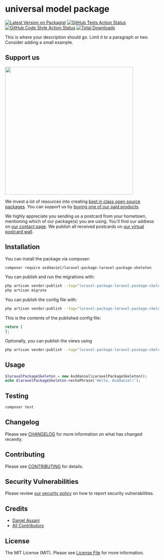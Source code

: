 # universal model package

[![Latest Version on Packagist](https://img.shields.io/packagist/v/asddaniel/laravel-package-laravel-package-skeleton.svg?style=flat-square)](https://packagist.org/packages/asddaniel/laravel-package-laravel-package-skeleton)
[![GitHub Tests Action Status](https://img.shields.io/github/actions/workflow/status/asddaniel/laravel-package-laravel-package-skeleton/run-tests.yml?branch=main&label=tests&style=flat-square)](https://github.com/asddaniel/laravel-package-laravel-package-skeleton/actions?query=workflow%3Arun-tests+branch%3Amain)
[![GitHub Code Style Action Status](https://img.shields.io/github/actions/workflow/status/asddaniel/laravel-package-laravel-package-skeleton/fix-php-code-style-issues.yml?branch=main&label=code%20style&style=flat-square)](https://github.com/asddaniel/laravel-package-laravel-package-skeleton/actions?query=workflow%3A"Fix+PHP+code+style+issues"+branch%3Amain)
[![Total Downloads](https://img.shields.io/packagist/dt/asddaniel/laravel-package-laravel-package-skeleton.svg?style=flat-square)](https://packagist.org/packages/asddaniel/laravel-package-laravel-package-skeleton)

This is where your description should go. Limit it to a paragraph or two. Consider adding a small example.

## Support us

[<img src="https://github-ads.s3.eu-central-1.amazonaws.com/laravel-package-laravel-package-skeleton.jpg?t=1" width="419px" />](https://spatie.be/github-ad-click/laravel-package-laravel-package-skeleton)

We invest a lot of resources into creating [best in class open source packages](https://spatie.be/open-source). You can support us by [buying one of our paid products](https://spatie.be/open-source/support-us).

We highly appreciate you sending us a postcard from your hometown, mentioning which of our package(s) you are using. You'll find our address on [our contact page](https://spatie.be/about-us). We publish all received postcards on [our virtual postcard wall](https://spatie.be/open-source/postcards).

## Installation

You can install the package via composer:

```bash
composer require asddaniel/laravel-package-laravel-package-skeleton
```

You can publish and run the migrations with:

```bash
php artisan vendor:publish --tag="laravel-package-laravel-package-skeleton-migrations"
php artisan migrate
```

You can publish the config file with:

```bash
php artisan vendor:publish --tag="laravel-package-laravel-package-skeleton-config"
```

This is the contents of the published config file:

```php
return [
];
```

Optionally, you can publish the views using

```bash
php artisan vendor:publish --tag="laravel-package-laravel-package-skeleton-views"
```

## Usage

```php
$laravelPackageSkeleton = new Asddaniel\LaravelPackageSkeleton();
echo $laravelPackageSkeleton->echoPhrase('Hello, Asddaniel!');
```

## Testing

```bash
composer test
```

## Changelog

Please see [CHANGELOG](CHANGELOG.md) for more information on what has changed recently.

## Contributing

Please see [CONTRIBUTING](CONTRIBUTING.md) for details.

## Security Vulnerabilities

Please review [our security policy](../../security/policy) on how to report security vulnerabilities.

## Credits

- [Daniel Assani](https://github.com/asddaniel)
- [All Contributors](../../contributors)

## License

The MIT License (MIT). Please see [License File](LICENSE.md) for more information.
